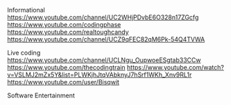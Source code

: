 
Informational
https://www.youtube.com/channel/UC2WHjPDvbE6O328n17ZGcfg
https://www.youtube.com/codingphase
https://www.youtube.com/realtoughcandy
https://www.youtube.com/channel/UCZ9qFEC82qM6Pk-54Q4TVWA


Live coding
https://www.youtube.com/channel/UCLNgu_OupwoeESgtab33CCw
https://www.youtube.com/thecodingtrain
https://www.youtube.com/watch?v=VSLMJ2mZx5Y&list=PLWKjhJtqVAbknyJ7hSrf1WKh_Xnv9RL1r
https://www.youtube.com/user/Bisqwit

Software Entertainment
